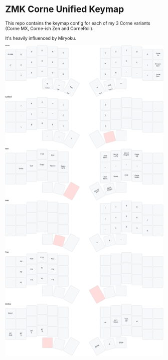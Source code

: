# ZMK Corne Unified Keymap

This repo contains the keymap config for each of my 3 Corne variants (Corne MX, Corne-ish Zen and CorneRoll).

It's heavily influenced by Miryoku.

![Keymap](keymap-drawer/corne.svg)